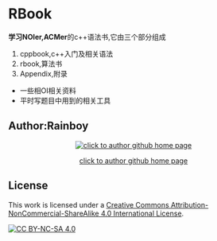 # RBook

**学习NOIer,ACMer**的c++语法书,它由三个部分组成

1. cppbook,c++入门及相关语法
2. rbook,算法书
3. Appendix,附录
  - 一些相OI相关资料
  - 平时写题目中用到的相关工具



## Author:Rainboy

<center>

[![click to author github home page](https://github.com/rainboylvx.png?size=200)](https://github.com/Rainboylvx/)

[click to author github home page](https://github.com/Rainboylvx/)

</center>

## License

This work is licensed under a [Creative Commons Attribution-NonCommercial-ShareAlike 4.0 International License](http://creativecommons.org/licenses/by-nc-sa/4.0/).

[![CC BY-NC-SA 4.0](https://camo.githubusercontent.com/7af524e82af24d98f89dde7c9c9a3849af52e420a66da140b7c7ae92bf7512d5/68747470733a2f2f6c6963656e7365627574746f6e732e6e65742f6c2f62792d6e632d73612f342e302f38387833312e706e67)](http://creativecommons.org/licenses/by-nc-sa/4.0/)
